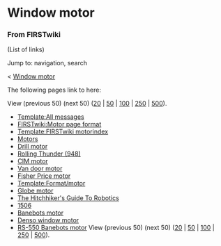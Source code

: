 # Window motor

### From FIRSTwiki

(List of links)

Jump to: navigation, search

&lt; [Window motor](/index.php?title=Window_motor&redirect=no "Window motor" )  

The following pages link to here:

View (previous 50) (next 50)
([20](/index.php?title=Special:Whatlinkshere/Window_motor&limit=20&from=0
"Special:Whatlinkshere/Window motor" ) |
[50](/index.php?title=Special:Whatlinkshere/Window_motor&limit=50&from=0
"Special:Whatlinkshere/Window motor" ) |
[100](/index.php?title=Special:Whatlinkshere/Window_motor&limit=100&from=0
"Special:Whatlinkshere/Window motor" ) |
[250](/index.php?title=Special:Whatlinkshere/Window_motor&limit=250&from=0
"Special:Whatlinkshere/Window motor" ) |
[500](/index.php?title=Special:Whatlinkshere/Window_motor&limit=500&from=0
"Special:Whatlinkshere/Window motor" )).

  * [Template:All messages](Template:All_messages "Template:All messages" )
  * [FIRSTwiki:Motor page format](FIRSTwiki:Motor_page_format "FIRSTwiki:Motor page format" )
  * [Template:FIRSTwiki motorindex](Template:FIRSTwiki_motorindex "Template:FIRSTwiki motorindex" )
  * [Motors](Motors "Motors" )
  * [Drill motor](Drill_motor "Drill motor" )
  * [Rolling Thunder (948)](Rolling_Thunder_%28948%29 "Rolling Thunder \(948\)" )
  * [CIM motor](CIM_motor "CIM motor" )
  * [Van door motor](Van_door_motor "Van door motor" )
  * [Fisher Price motor](Fisher_Price_motor "Fisher Price motor" )
  * [Template:Format/motor](Template:Format/motor "Template:Format/motor" )
  * [Globe motor](Globe_motor "Globe motor" )
  * [The Hitchhiker's Guide To Robotics](The_Hitchhiker%27s_Guide_To_Robotics "The Hitchhiker's Guide To Robotics" )
  * [1506](1506 "1506" )
  * [Banebots motor](Banebots_motor "Banebots motor" )
  * [Denso window motor](Denso_window_motor "Denso window motor" )
  * [RS-550 Banebots motor](RS-550_Banebots_motor "RS-550 Banebots motor" )
View (previous 50) (next 50)
([20](/index.php?title=Special:Whatlinkshere/Window_motor&limit=20&from=0
"Special:Whatlinkshere/Window motor" ) |
[50](/index.php?title=Special:Whatlinkshere/Window_motor&limit=50&from=0
"Special:Whatlinkshere/Window motor" ) |
[100](/index.php?title=Special:Whatlinkshere/Window_motor&limit=100&from=0
"Special:Whatlinkshere/Window motor" ) |
[250](/index.php?title=Special:Whatlinkshere/Window_motor&limit=250&from=0
"Special:Whatlinkshere/Window motor" ) |
[500](/index.php?title=Special:Whatlinkshere/Window_motor&limit=500&from=0
"Special:Whatlinkshere/Window motor" )).

